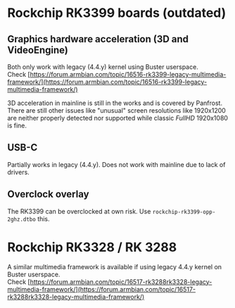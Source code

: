 # Rockchip RK3399 boards (outdated)

## Graphics hardware acceleration (3D and VideoEngine)
Both only work with legacy (4.4.y) kernel using Buster userspace.  
Check [https://forum.armbian.com/topic/16516-rk3399-legacy-multimedia-framework/](https://forum.armbian.com/topic/16516-rk3399-legacy-multimedia-framework/)

3D acceleration in mainline is still in the works and is covered by Panfrost. There are still other issues like "unusual" screen resolutions like 1920x1200 are neither properly detected nor supported while classic *FullHD* 1920x1080 is fine.

## USB-C
Partially works in legacy (4.4.y). Does not work with mainline due to lack of drivers.


## Overclock overlay
The RK3399 can be overclocked at own risk. Use `rockchip-rk3399-opp-2ghz.dtbo` this.

# Rockchip RK3328 / RK 3288

A similar multimedia framework is available if using legacy 4.4.y kernel on Buster userspace.  
Check [https://forum.armbian.com/topic/16517-rk3288rk3328-legacy-multimedia-framework/](https://forum.armbian.com/topic/16517-rk3288rk3328-legacy-multimedia-framework/)
